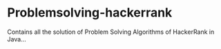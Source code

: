# Problemsolving-hackerrank
Contains all the solution of Problem Solving Algorithms of HackerRank in Java...
